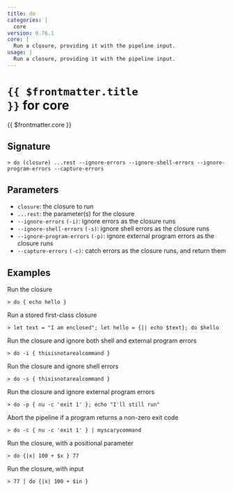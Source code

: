 ```yaml
---
title: do
categories: |
  core
version: 0.76.1
core: |
  Run a closure, providing it with the pipeline input.
usage: |
  Run a closure, providing it with the pipeline input.
---
```


# <code>{{ $frontmatter.title }}</code> for core

<div class='command-title'>{{ $frontmatter.core }}</div>

## Signature

```> do (closure) ...rest --ignore-errors --ignore-shell-errors --ignore-program-errors --capture-errors```

## Parameters

 -  `closure`: the closure to run
 -  `...rest`: the parameter(s) for the closure
 -  `--ignore-errors` `(-i)`: ignore errors as the closure runs
 -  `--ignore-shell-errors` `(-s)`: ignore shell errors as the closure runs
 -  `--ignore-program-errors` `(-p)`: ignore external program errors as the closure runs
 -  `--capture-errors` `(-c)`: catch errors as the closure runs, and return them

## Examples

Run the closure
```shell
> do { echo hello }
```

Run a stored first-class closure
```shell
> let text = "I am enclosed"; let hello = {|| echo $text}; do $hello
```

Run the closure and ignore both shell and external program errors
```shell
> do -i { thisisnotarealcommand }
```

Run the closure and ignore shell errors
```shell
> do -s { thisisnotarealcommand }
```

Run the closure and ignore external program errors
```shell
> do -p { nu -c 'exit 1' }; echo "I'll still run"
```

Abort the pipeline if a program returns a non-zero exit code
```shell
> do -c { nu -c 'exit 1' } | myscarycommand
```

Run the closure, with a positional parameter
```shell
> do {|x| 100 + $x } 77
```

Run the closure, with input
```shell
> 77 | do {|x| 100 + $in }
```

